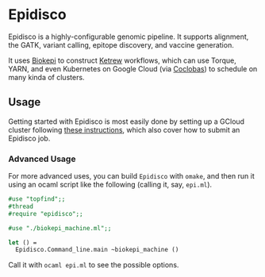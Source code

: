 # Epidisco

Epidisco is a highly-configurable genomic pipeline. It supports alignment, the
GATK, variant calling, epitope discovery, and vaccine generation.

It uses [Biokepi](https://github.com/hammerlab/biokepi) to construct
[Ketrew](https://github.com/hammerlab/ketrew) workflows, which can use Torque,
YARN, and even Kubernetes on Google Cloud (via
[Coclobas](https://github.com/hammerlab/coclobas)) to schedule on many kinda of
clusters.

## Usage

Getting started with Epidisco is most easily done by setting up a GCloud cluster
following [these instructions](./docs/), which also cover how to submit an
Epidisco job.

### Advanced Usage

For more advanced uses, you can build `Epidisco` with `omake`, and then run it
using an ocaml script like the following (calling it, say, `epi.ml`).

```ocaml
#use "topfind";;
#thread
#require "epidisco";;

#use "./biokepi_machine.ml";;

let () =
  Epidisco.Command_line.main ~biokepi_machine ()
```

Call it with `ocaml epi.ml` to see the possible options.

